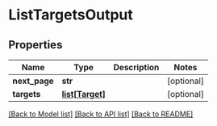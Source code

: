 # ListTargetsOutput

## Properties
Name | Type | Description | Notes
------------ | ------------- | ------------- | -------------
**next_page** | **str** |  | [optional] 
**targets** | [**list[Target]**](Target.md) |  | [optional] 

[[Back to Model list]](../README.md#documentation-for-models) [[Back to API list]](../README.md#documentation-for-api-endpoints) [[Back to README]](../README.md)


